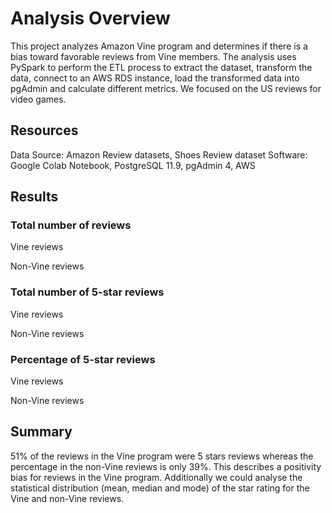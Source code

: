 # Analysis Overview
This project analyzes Amazon Vine program and determines if there is a bias toward favorable reviews from Vine members.
The analysis uses PySpark to perform the ETL process to extract the dataset, transform the data, connect to an AWS RDS instance, load the transformed data into pgAdmin and calculate different metrics.
We focused on the US reviews for video games.

## Resources
Data Source: Amazon Review datasets, Shoes Review dataset
Software: Google Colab Notebook, PostgreSQL 11.9, pgAdmin 4, AWS
## Results
### Total number of reviews
Vine reviews



Non-Vine reviews



### Total number of 5-star reviews
Vine reviews



Non-Vine reviews



### Percentage of 5-star reviews
Vine reviews



Non-Vine reviews



## Summary
51% of the reviews in the Vine program were 5 stars reviews whereas the percentage in the non-Vine reviews is only 39%. This describes a positivity bias for reviews in the Vine program.
Additionally we could analyse the statistical distribution (mean, median and mode) of the star rating for the Vine and non-Vine reviews.
